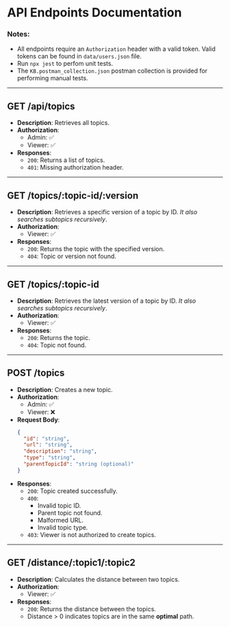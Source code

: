 # API Endpoints Documentation

### Notes:
- All endpoints require an `Authorization` header with a valid token. Valid tokens can be found in `data/users.json` file.
- Run `npx jest` to perfom unit tests.
- The `KB.postman_collection.json` postman collection is provided for performing manual tests.

---

## **GET /api/topics**
- **Description**: Retrieves all topics.
- **Authorization**: 
  - Admin: ✅
  - Viewer: ✅
- **Responses**:
  - `200`: Returns a list of topics.
  - `401`: Missing authorization header.

---

## **GET /topics/:topic-id/:version**
- **Description**: Retrieves a specific version of a topic by ID. _It also searches subtopics recursively_.
- **Authorization**: 
  - Viewer: ✅
- **Responses**:
  - `200`: Returns the topic with the specified version.
  - `404`: Topic or version not found.

---

## **GET /topics/:topic-id**
- **Description**: Retrieves the latest version of a topic by ID.  _It also searches subtopics recursively_.
- **Authorization**: 
  - Viewer: ✅
- **Responses**:
  - `200`: Returns the topic.
  - `404`: Topic not found.

---

## **POST /topics**
- **Description**: Creates a new topic.
- **Authorization**: 
  - Admin: ✅
  - Viewer: ❌
- **Request Body**:
  ```json
  {
    "id": "string",
    "url": "string",
    "description": "string",
    "type": "string",
    "parentTopicId": "string (optional)"
  }
  ```
- **Responses**:
  - `200`: Topic created successfully.
  - `400`: 
    - Invalid topic ID.
    - Parent topic not found.
    - Malformed URL.
    - Invalid topic type.
  - `403`: Viewer is not authorized to create topics.

---

## **GET /distance/:topic1/:topic2**
- **Description**: Calculates the distance between two topics.
- **Authorization**: 
  - Viewer: ✅
- **Responses**:
  - `200`: Returns the distance between the topics.
  - Distance > 0 indicates topics are in the same **optimal** path.


